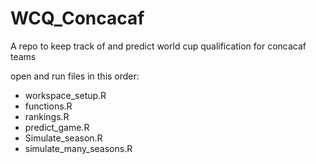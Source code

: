 # WCQ_Concacaf
A repo to keep track of and predict world cup qualification for concacaf teams


open and run files in this order:  
* workspace_setup.R
* functions.R
* rankings.R
* predict_game.R
* Simulate_season.R
* simulate_many_seasons.R
